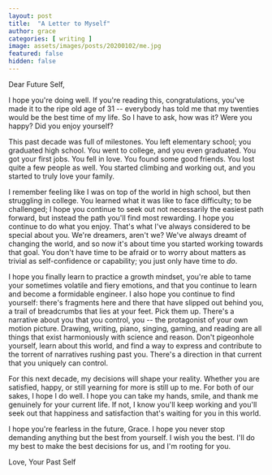 ```yaml
---
layout: post
title:  "A Letter to Myself"
author: grace
categories: [ writing ]
image: assets/images/posts/20200102/me.jpg
featured: false
hidden: false
---
```


Dear Future Self,

I hope you're doing well. If you're reading this, congratulations, you've made it to
the ripe old age of 31 -- everybody has told me that my twenties would be the best time of my life.
So I have to ask, how was it? Were you happy? Did you enjoy yourself?

This past decade was full of milestones. You left elementary school; you graduated high school.
You went to college, and you even graduated. You got your first jobs. You fell in love. You found
some good friends. You lost quite a few people as well. You started climbing and working out,
and you started to truly love your family.

I remember feeling like I was on top of the world in high school, but then struggling in
college. You learned what it was like to face difficulty; to be challenged; I hope you
continue to seek out not necessarily the easiest path forward, but instead the path you'll find most rewarding.
I hope you continue to do what you enjoy. That's what I've always considered to be special about you.
We're dreamers, aren't we? We've always dreamt of changing the world, and so now it's about time
you started working towards that goal. You don't have time to be afraid or to worry about matters as
trivial as self-confidence or capability; you just only have time to _do_.

I hope you finally learn to practice a growth mindset, you're able to tame your sometimes volatile and fiery emotions, and that you continue to
learn and become a formidable engineer. I also hope you continue to find yourself: there's fragments here
and there that have slipped out behind you, a trail of breadcrumbs that lies at your feet. Pick them up.
There's a narrative about you that you control, you -- the protagonist of your own motion picture. Drawing,
writing, piano, singing, gaming, and reading are all things that exist harmoniously with
science and reason. Don't pigeonhole yourself, learn about this world, and find a way to express and
contribute to the torrent of narratives rushing past you. There's a direction in that
current that you uniquely can control.

For this next decade, my decisions will shape your reality. Whether you are satisfied, happy, or
still yearning for more is still up to me. For both of our sakes, I hope I do well. I hope you can take my hands,
smile, and thank me genuinely for your current life. If not, I know you'll keep working and
you'll seek out that happiness and satisfaction that's waiting for you in this world.

I hope you're fearless in the future, Grace. I hope you never stop demanding anything but the
best from yourself. I wish you the best. I'll do my best to make the best decisions for us, and I'm rooting for you.

Love,
Your Past Self
